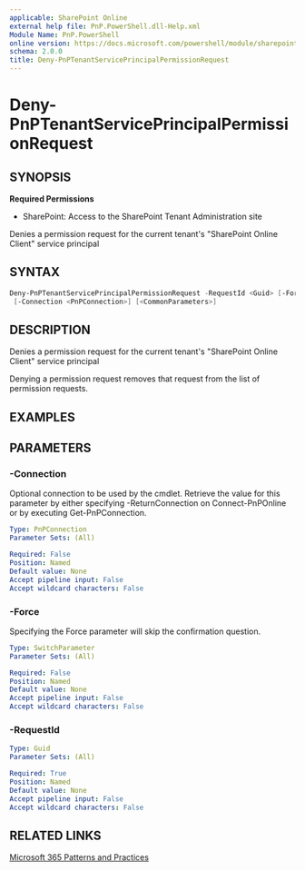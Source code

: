 ```yaml
---
applicable: SharePoint Online
external help file: PnP.PowerShell.dll-Help.xml
Module Name: PnP.PowerShell
online version: https://docs.microsoft.com/powershell/module/sharepoint-pnp/deny-pnptenantserviceprincipalpermissionrequest
schema: 2.0.0
title: Deny-PnPTenantServicePrincipalPermissionRequest
---
```


# Deny-PnPTenantServicePrincipalPermissionRequest

## SYNOPSIS

**Required Permissions**

* SharePoint: Access to the SharePoint Tenant Administration site

Denies a permission request for the current tenant's "SharePoint Online Client" service principal

## SYNTAX

```powershell
Deny-PnPTenantServicePrincipalPermissionRequest -RequestId <Guid> [-Force]
 [-Connection <PnPConnection>] [<CommonParameters>]
```

## DESCRIPTION
Denies a permission request for the current tenant's "SharePoint Online Client" service principal

Denying a permission request removes that request from the list of permission requests.

## EXAMPLES

## PARAMETERS

### -Connection
Optional connection to be used by the cmdlet. Retrieve the value for this parameter by either specifying -ReturnConnection on Connect-PnPOnline or by executing Get-PnPConnection.

```yaml
Type: PnPConnection
Parameter Sets: (All)

Required: False
Position: Named
Default value: None
Accept pipeline input: False
Accept wildcard characters: False
```

### -Force
Specifying the Force parameter will skip the confirmation question.

```yaml
Type: SwitchParameter
Parameter Sets: (All)

Required: False
Position: Named
Default value: None
Accept pipeline input: False
Accept wildcard characters: False
```

### -RequestId

```yaml
Type: Guid
Parameter Sets: (All)

Required: True
Position: Named
Default value: None
Accept pipeline input: False
Accept wildcard characters: False
```

## RELATED LINKS

[Microsoft 365 Patterns and Practices](https://aka.ms/m365pnp)